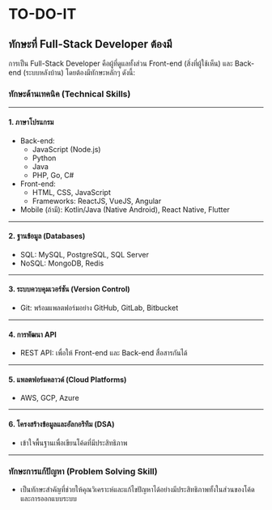 # TO-DO-IT

## ทักษะที่ Full-Stack Developer ต้องมี

การเป็น Full-Stack Developer คือผู้ที่ดูแลทั้งส่วน Front-end (สิ่งที่ผู้ใช้เห็น) และ Back-end (ระบบหลังบ้าน) โดยต้องมีทักษะหลักๆ ดังนี้:

### ทักษะด้านเทคนิค (Technical Skills)

---

#### 1. ภาษาโปรแกรม
* Back-end:
    * JavaScript (Node.js)
    * Python
    * Java
    * PHP, Go, C#
* Front-end:
    * HTML, CSS, JavaScript
    * Frameworks: ReactJS, VueJS, Angular
* Mobile (ถ้ามี): Kotlin/Java (Native Android), React Native, Flutter

---

#### 2. ฐานข้อมูล (Databases)
* SQL: MySQL, PostgreSQL, SQL Server
* NoSQL: MongoDB, Redis

---

#### 3. ระบบควบคุมเวอร์ชัน (Version Control)
* Git: พร้อมแพลตฟอร์มอย่าง GitHub, GitLab, Bitbucket

---

#### 4. การพัฒนา API
* REST API: เพื่อให้ Front-end และ Back-end สื่อสารกันได้

---

#### 5. แพลตฟอร์มคลาวด์ (Cloud Platforms)
* AWS, GCP, Azure

---

#### 6. โครงสร้างข้อมูลและอัลกอริทึม (DSA)
* เข้าใจพื้นฐานเพื่อเขียนโค้ดที่มีประสิทธิภาพ

---

### ทักษะการแก้ปัญหา (Problem Solving Skill)
* เป็นทักษะสำคัญที่ช่วยให้คุณวิเคราะห์และแก้ไขปัญหาได้อย่างมีประสิทธิภาพทั้งในส่วนของโค้ดและการออกแบบระบบ
